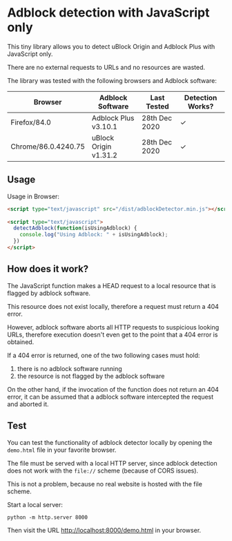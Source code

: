 # Adblock detection with JavaScript only

This tiny library allows you to detect uBlock Origin and Adblock Plus with JavaScript only.

There are no external requests to URLs and no resources are wasted.

The library was tested with the following browsers and Adblock software:

| Browser             | Adblock Software      | Last Tested   | Detection Works? |
|---------------------|-----------------------|---------------|------------------|
| Firefox/84.0        | Adblock Plus v3.10.1  | 28th Dec 2020 | ✓                |
| Chrome/86.0.4240.75 | uBlock Origin v1.31.2 | 28th Dec 2020 | ✓                |

## Usage

Usage in Browser:

```HTML
<script type="text/javascript" src="/dist/adblockDetector.min.js"></script>
 
<script type="text/javascript">
  detectAdblock(function(isUsingAdblock) {
    console.log("Using Adblock: " + isUsingAdblock);
  })
</script>
```

## How does it work?

The JavaScript function makes a HEAD request to a local resource that is flagged by adblock software.

This resource does not exist locally, therefore a request must return a 404 error.

However, adblock software aborts all HTTP requests to suspicious looking URLs, therefore execution doesn't even
get to the point that a 404 error is obtained.

If a 404 error is returned, one of the two following cases must hold:

1. there is no adblock software running
2. the resource is not flagged by the adblock software

On the other hand, if the invocation of the function does not return an 404 error, it can be assumed
that a adblock software intercepted the request and aborted it.

## Test

You can test the functionality of adblock detector locally by opening the `demo.html` file in your favorite browser.

The file must be served with a local HTTP server, since adblock detection does not work with the `file://` scheme (because of CORS issues).

This is not a problem, because no real website is hosted with the file scheme.

Start a local server: 

```
python -m http.server 8000
```

Then visit the URL [http://localhost:8000/demo.html](http://localhost:8000/demo.html) in your browser.